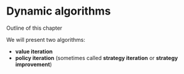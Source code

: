 # Dynamic algorithms

Outline of this chapter

We will present two algorithms:
* **value iteration**
* **policy iteration** (sometimes called **strategy iteration** or **strategy improvement**)

<!-- In the end we will argue that these algorithms both fall into a larger family of algorithms, called generalised policy iteration.
 -->